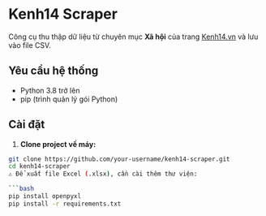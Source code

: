 # Kenh14 Scraper

Công cụ thu thập dữ liệu từ chuyên mục **Xã hội** của trang [Kenh14.vn](https://kenh14.vn/xa-hoi.chn) và lưu vào file CSV.

## Yêu cầu hệ thống

- Python 3.8 trở lên
- pip (trình quản lý gói Python)

## Cài đặt

1. **Clone project về máy:**

```bash
git clone https://github.com/your-username/kenh14-scraper.git
cd kenh14-scraper
⚠️ Để xuất file Excel (.xlsx), cần cài thêm thư viện:

```bash
pip install openpyxl
pip install -r requirements.txt


